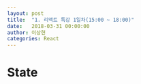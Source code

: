 ```yaml
---
layout: post
title:  "1. 리액트 특강 1일차(15:00 ~ 18:00)"
date:   2018-03-31 00:00:00
author: 이상현
categories: React
---
```


# State
